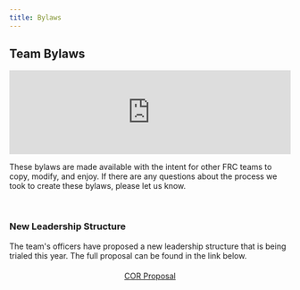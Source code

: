 ```yaml
---
title: Bylaws
---
```


## Team Bylaws
<div class="iframe-doc">
  <iframe src="https://drive.google.com/a/fpsct.org/file/d/1_gJCg4wVIr4S9i7tyzx4c15rLQtCzbIU/preview" width="100%" frameborder="0"></iframe>
</div>

These bylaws are made available with the intent for other FRC teams to copy, modify, and enjoy. If there are any questions about the process we took to create these bylaws, please let us know.

<br />

### New Leadership Structure
The team's officers have proposed a new leadership structure that is being trialed this year. The full proposal can be found in the link below.
<div style="text-align:center; padding:5px;">
  <a class="btn" href="https://docs.google.com/document/d/1uRfHLhyWTfdJyHK7mCgETE3aGG9VLCgLHEZlouQhKus">COR Proposal</a>
</div>
